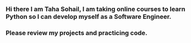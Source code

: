 ### Hi there I am Taha Sohail, I am taking online courses to learn Python so I can develop myself as a Software Engineer.
### Please review my projects and practicing code. 

<!--
**tahasohail20/tahasohail20** is a ✨ _special_ ✨ repository because its `README.md` (this file) appears on your GitHub profile.
 I’m currently working on to improve my skills on python so I can become a software engineer. 
